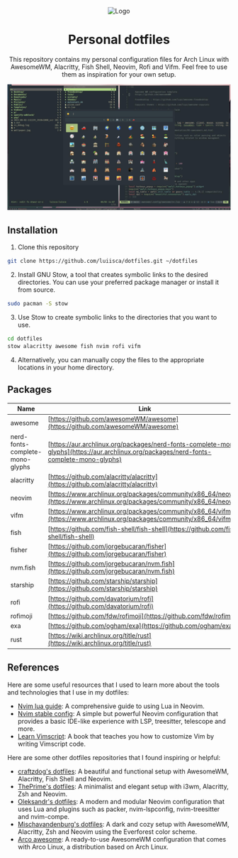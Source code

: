 <!-- PROJECT LOGO -->
<p align="center">
  <img src="https://openclipart.org/image/200px/305854" alt="Logo">

  <h1 align="center">Personal dotfiles</h1>

  <p align="center">
    This repository contains my personal configuration files for Arch Linux with AwesomeWM, Alacritty, Fish Shell, Neovim, Rofi and Vifm. Feel free to use them as inspiration for your own setup.
  </p>
</p>

![Screenshot](screenshot.jpg)

## Installation
1. Clone this repository
```bash
git clone https://github.com/luiisca/dotfiles.git ~/dotfiles
```
2. Install GNU Stow, a tool that creates symbolic links to the desired directories. You can use your preferred package manager or install it from source.
```bash
sudo pacman -S stow
```
3. Use Stow to create symbolic links to the directories that you want to use.
```bash
cd dotfiles
stow alacritty awesome fish nvim rofi vifm
```
4. Alternatively, you can manually copy the files to the appropriate locations in your home directory.

## Packages
| Name        | Link           |
| ------------- |-------------|
| awesome | [https://github.com/awesomeWM/awesome](https://github.com/awesomeWM/awesome) |
| nerd-fonts-complete-mono-glyphs | [https://aur.archlinux.org/packages/nerd-fonts-complete-mono-glyphs](https://aur.archlinux.org/packages/nerd-fonts-complete-mono-glyphs) |
| alacritty | [https://github.com/alacritty/alacritty](https://github.com/alacritty/alacritty) |
| neovim | [https://www.archlinux.org/packages/community/x86_64/neovim](https://www.archlinux.org/packages/community/x86_64/neovim) |
| vifm | [https://www.archlinux.org/packages/community/x86_64/vifm](https://www.archlinux.org/packages/community/x86_64/vifm) |
| fish | [https://github.com/fish-shell/fish-shell](https://github.com/fish-shell/fish-shell) |
| fisher | [https://github.com/jorgebucaran/fisher](https://github.com/jorgebucaran/fisher) |
| nvm.fish | [https://github.com/jorgebucaran/nvm.fish](https://github.com/jorgebucaran/nvm.fish) |
| starship | [https://github.com/starship/starship](https://github.com/starship/starship) |
| rofi | [https://github.com/davatorium/rofi](https://github.com/davatorium/rofi) |
| rofimoji | [https://github.com/fdw/rofimoji](https://github.com/fdw/rofimoji) |
| exa | [https://github.com/ogham/exa](https://github.com/ogham/exa) |
| rust | [https://wiki.archlinux.org/title/rust](https://wiki.archlinux.org/title/rust) |

## References
Here are some useful resources that I used to learn more about the tools and technologies that I use in my dotfiles:

- [Nvim lua guide](https://github.com/nanotee/nvim-lua-guide): A comprehensive guide to using Lua in Neovim.
- [Nvim stable config](https://github.com/LunarVim/nvim-basic-ide): A simple but powerful Neovim configuration that provides a basic IDE-like experience with LSP, treesitter, telescope and more.
- [Learn Vimscript](https://learnvimscriptthehardway.stevelosh.com): A book that teaches you how to customize Vim by writing Vimscript code.

Here are some other dotfiles repositories that I found inspiring or helpful:

- [craftzdog's dotfiles](https://github.com/craftzdog/dotfiles-public): A beautiful and functional setup with AwesomeWM, Alacritty, Fish Shell and Neovim.
- [ThePrime's dotfiles](https://github.com/ThePrimeagen/.dotfiles): A minimalist and elegant setup with i3wm, Alacritty, Zsh and Neovim.
- [Oleksandr's dotfiles](https://gitlab.com/ejiqpep/nvim-config): A modern and modular Neovim configuration that uses Lua and plugins such as packer, nvim-lspconfig, nvim-treesitter and nvim-compe.
- [Mischavandenburg's dotfiles](https://github.com/mischavandenburg/dotfiles-everforest): A dark and cozy setup with AwesomeWM, Alacritty, Zsh and Neovim using the Everforest color scheme.
- [Arco awesome](https://github.com/arcolinuxd/arco-awesome): A ready-to-use AwesomeWM configuration that comes with Arco Linux, a distribution based on Arch Linux.
